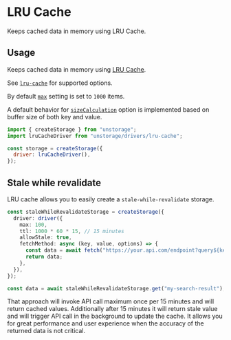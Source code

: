 # LRU Cache

Keeps cached data in memory using LRU Cache.

## Usage

Keeps cached data in memory using [LRU Cache](https://www.npmjs.com/package/lru-cache).

See [`lru-cache`](https://www.npmjs.com/package/lru-cache) for supported options.

By default [`max`](https://www.npmjs.com/package/lru-cache#max) setting is set to `1000` items.

A default behavior for [`sizeCalculation`](https://www.npmjs.com/package/lru-cache#sizecalculation) option is implemented based on buffer size of both key and value.

```js
import { createStorage } from "unstorage";
import lruCacheDriver from "unstorage/drivers/lru-cache";

const storage = createStorage({
  driver: lruCacheDriver(),
});
```

## Stale while revalidate

LRU cache allows you to easily create a `stale-while-revalidate` storage.

```ts
const staleWhileRevalidateStorage = createStorage({
  driver: driver({
    max: 100,
    ttl: 1000 * 60 * 15, // 15 minutes
    allowStale: true,
    fetchMethod: async (key, value, options) => {
      const data = await fetch("https://your.api.com/endpoint?query${key}");
      return data;
    },
  }),
});

const data = await staleWhileRevalidateStorage.get("my-search-result");
```

That approach will invoke API call maximum once per 15 minutes and will return cached values. Additionally after 15 minutes it will return stale value and will trigger API call in the background to update the cache.
It allows you for great performance and user experience when the accuracy of the returned data is not critical.
